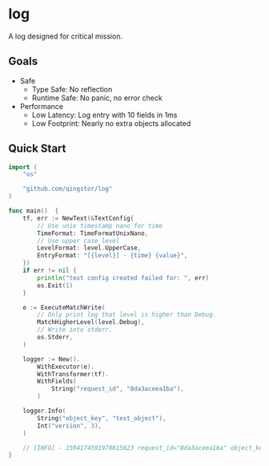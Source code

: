 # log

A log designed for critical mission.

## Goals

- Safe
  - Type Safe: No reflection
  - Runtime Safe: No panic, no error check
- Performance
  - Low Latency: Log entry with 10 fields in 1ms
  - Low Footprint: Nearly no extra objects allocated


## Quick Start

```go
import (
    "os"

    "github.com/qingstor/log"
)

func main()  {
	tf, err := NewText(&TextConfig{
		// Use unix timestamp nano for time
		TimeFormat: TimeFormatUnixNano,
		// Use upper case level
		LevelFormat: level.UpperCase,
		EntryFormat: "[{level}] - {time} {value}",
	})
	if err != nil {
		println("text config created failed for: ", err)
		os.Exit(1)
	}

	e := ExecuteMatchWrite(
		// Only print log that level is higher than Debug.
		MatchHigherLevel(level.Debug),
		// Write into stderr.
		os.Stderr,
	)

	logger := New().
		WithExecutor(e).
		WithTransformer(tf).
		WithFields(
			String("request_id", "8da3aceea1ba"),
		)

	logger.Info(
		String("object_key", "test_object"),
		Int("version", 3),
	)

    // [INFO] - 1594174591970815623 request_id="8da3aceea1ba" object_key="test_object" version=3
}
```